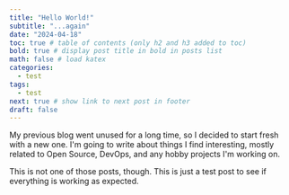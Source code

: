 ```yaml
---
title: "Hello World!"
subtitle: "...again"
date: "2024-04-18"
toc: true # table of contents (only h2 and h3 added to toc)
bold: true # display post title in bold in posts list
math: false # load katex
categories:
  - test
tags:
  - test
next: true # show link to next post in footer
draft: false
---
```


My previous blog went unused for a long time, so I decided to start fresh with a new one. I'm going to write about things I find interesting, mostly related to Open Source, DevOps, and any hobby projects I'm working on.

This is not one of those posts, though. This is just a test post to see if everything is working as expected.

